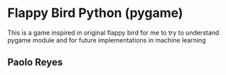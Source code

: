 # Flappy Bird Python (pygame)
This is a game inspired in original flappy bird for me to try to understand pygame module and for future implementations in machine learning

## Paolo Reyes
